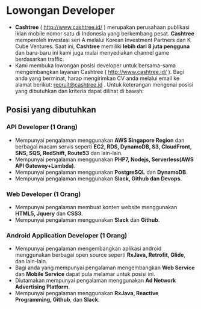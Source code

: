 # Lowongan Developer
- **Cashtree** ( http://www.cashtree.id/ ) merupakan perusahaan publikasi iklan mobile nomor satu di Indonesia yang berkembang pesat. **Cashtree** memperoleh investasi seri A melalui Korean Investment Partners dan K Cube Ventures. Saat ini, **Cashtree** memiliki **lebih dari 8 juta pengguna** dan baru-baru ini kami juga mulai menyediakan channel game berdasarkan traffic.
- Kami membuka lowongan posisi developer untuk bersama-sama mengembangkan layanan Cashtree ( http://www.cashtree.id/ ). Bagi anda yang berminat, harap mengirimkan CV anda melalui email ke alamat berikut: recruit@cashtree.id . Untuk keterangan mengenai posisi yang dibutuhkan dan kriteria dapat dilihat di bawah:

## Posisi yang dibutuhkan
### API Developer (1 Orang)
- Mempunyai pengalaman menggunakan **AWS Singapore Region** dan berbagai macam servis seperti **EC2, RDS, DynamoDB, S3, CloudFront, SNS, SQS, RedShift, Route53** dan lain-lain. 
- Mempunyai pengalaman menggunakan **PHP7, Nodejs, Serverless(AWS API Gateway+Lambda)**.
- Mempunyai pengalaman menggunakan **PostgreSQL** dan **DynamoDB**.
- Mempunyai pengalaman menggunakan **Slack, Github dan Devops**.

### Web Developer (1 Orang)
- Mempunyai pengalaman membuat konten website menggunakan **HTML5, Jquery** dan **CSS3**.
- Mempunyai pengalaman menggunakan **Slack** dan **Github**.

### Android Application Developer (1 Orang)
- Mempunyai pengalaman mengembangkan aplikasi android menggunakan berbagai open source seperti **RxJava, Retrofit, Glide**, dan lain-lain. 
- Bagi anda yang mempunyai pengalaman mengembangkan **Web Service** dan **Mobile Service** dapat pula melamar untuk posisi ini. 
- Diutamakan mempunyai pengalaman menggunakan **Ad Network Advertising Platform**. 
- Mempunyai pengalaman menggunakan **RxJava, Reactive Programming, Github**, dan **Slack**.

